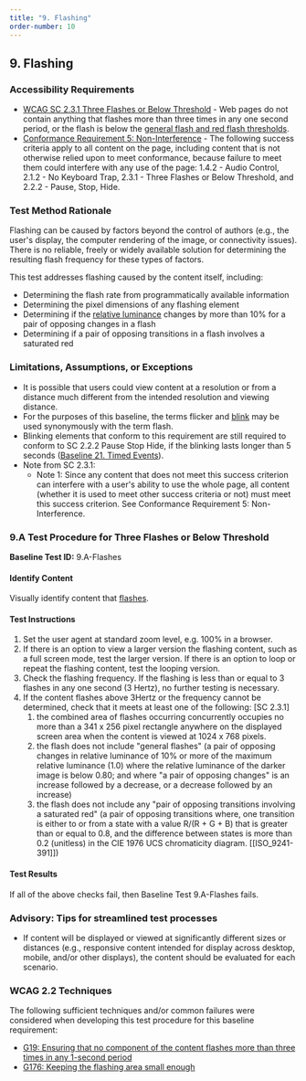 ```yaml
---
title: "9. Flashing"
order-number: 10
---
```

## 9. Flashing

### Accessibility Requirements

-   [WCAG SC 2.3.1 Three Flashes or Below Threshold](https://www.w3.org/WAI/WCAG22/Understanding/three-flashes-or-below-threshold) - Web pages do not contain anything that flashes more than three times in any one second period, or the flash is below the [general flash and red flash thresholds](https://www.w3.org/TR/WCAG22/#dfn-general-flash-and-red-flash-thresholds).
-   [Conformance Requirement 5: Non-Interference](https://www.w3.org/WAI/WCAG22/Understanding/conformance#conf-req5) - The following success criteria apply to all content on the page, including content that is not otherwise relied upon to meet conformance, because failure to meet them could interfere with any use of the page: 1.4.2 - Audio Control, 2.1.2 - No Keyboard Trap, 2.3.1 - Three Flashes or Below Threshold, and 2.2.2 - Pause, Stop, Hide.

### Test Method Rationale

Flashing can be caused by factors beyond the control of authors (e.g., the user's display, the computer rendering of the image, or connectivity issues). There is no reliable, freely or widely available solution for determining the resulting flash frequency for these types of factors.

This test addresses flashing caused by the content itself, including:
-   Determining the flash rate from programmatically available information
-   Determining the pixel dimensions of any flashing element 
-   Determining if the [relative luminance](https://www.w3.org/TR/WCAG22/#dfn-relative-luminance) changes by more than 10% for a pair of opposing changes in a flash
-   Determining if a pair of opposing transitions in a flash involves a saturated red

### Limitations, Assumptions, or Exceptions

-   It is possible that users could view content at a resolution or from a distance much different from the intended resolution and viewing distance.
-   For the purposes of this baseline, the terms flicker and [blink](https://www.w3.org/TR/WCAG22/#dfn-blinking) may be used synonymously with the term flash.
-   Blinking elements that conform to this requirement are still required to conform to SC 2.2.2 Pause Stop Hide, if the blinking lasts longer than 5 seconds ([Baseline 21. Timed Events](../21TimedEvents)).
-   Note from SC 2.3.1:
    -   Note 1: Since any content that does not meet this success criterion can interfere with a user's ability to use the whole page, all content (whether it is used to meet other success criteria or not) must meet this success criterion. See Conformance Requirement 5: Non-Interference.

### 9.A Test Procedure for Three Flashes or Below Threshold
**Baseline Test ID:** 9.A-Flashes
#### Identify Content
<p id="9aIC">Visually identify content that <a href="https://www.w3.org/TR/WCAG22/#dfn-flashes">flashes</a>.</p>

#### Test Instructions
<ol id="9aTI">
    <li>Set the user agent at standard zoom level, e.g. 100% in a browser.</li>
    <li>If there is an option to view a larger version the flashing content, such as a full screen mode, test the larger version. If there is an option to loop or repeat the flashing content, test the looping version.</li>
    <li id="9aTI-1">Check the flashing frequency. If the flashing is less than or equal to 3 flashes in any one second (3 Hertz), no further testing is necessary.</li>
    <li id="9aTI-2">If the content flashes above 3Hertz or the frequency cannot be determined, check that it meets at least one of the following: [SC 2.3.1]
    <ol>
        <li id="9aTI-2i">the combined area of flashes occurring concurrently occupies no more than a 341 x 256 pixel rectangle anywhere on the displayed screen area when the content is viewed at 1024 x 768 pixels.</li>
        <li id="9aTI-2ii">the flash does not include "general flashes" (a pair of opposing changes in relative luminance of 10% or more of the maximum relative luminance (1.0) where the relative luminance of the darker image is below 0.80; and where "a pair of opposing changes" is an increase followed by a decrease, or a decrease followed by an increase)</li>
        <li id="9aTI-2iii">the flash does not include any "pair of opposing transitions involving a saturated red" (a pair of opposing transitions where, one transition is either to or from a state with a value R/(R + G + B) that is greater than or equal to 0.8, and the difference between states is more than 0.2 (unitless) in the CIE 1976 UCS chromaticity diagram. [[ISO_9241-391]])</li>
    </ol>
    </li>
</ol>

#### Test Results
<p id="9aTR">If all of the above checks fail, then Baseline Test 9.A-Flashes fails.</p>

### Advisory: Tips for streamlined test processes

-   If content will be displayed or viewed at significantly different sizes or distances (e.g., responsive content intended for display across desktop, mobile, and/or other displays), the content should be evaluated for each scenario.

### WCAG 2.2 Techniques

The following sufficient techniques and/or common failures were considered when developing this test procedure for this baseline requirement:

-   [G19: Ensuring that no component of the content flashes more than three times in any 1-second period](https://www.w3.org/WAI/WCAG22/Techniques/general/G19)
-   [G176: Keeping the flashing area small enough](https://www.w3.org/WAI/WCAG22/Techniques/general/G176)
